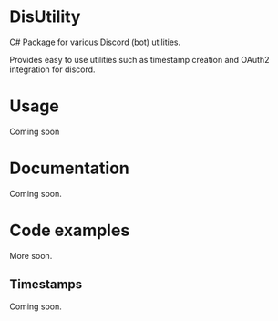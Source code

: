 # DisUtility
C# Package for various Discord (bot) utilities.

Provides easy to use utilities such as timestamp creation and OAuth2 integration for discord. 

# Usage
Coming soon

# Documentation
Coming soon.

# Code examples
More soon.

## Timestamps
Coming soon.